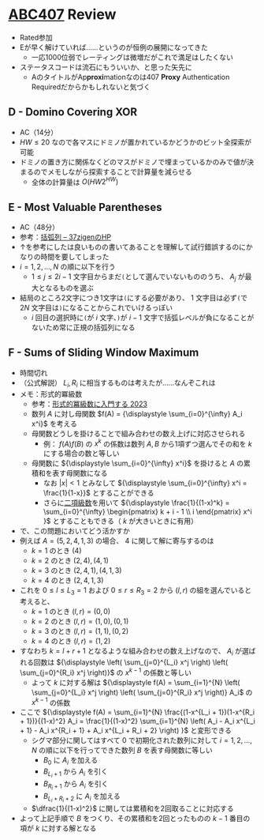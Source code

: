 # [ABC407](https://atcoder.jp/contests/abc407/tasks/abc407_a) Review
- Rated参加
- Eが早く解けていれば……というのが恒例の展開になってきた
  - 一応1000位弱でレーティングは微増だがこれで満足はしたくない
- ステータスコードは流石にもういいか、と思った矢先に
  - AのタイトルがAp**proxi**mationなのは407 **Proxy** Authentication Requiredだからかもしれないと気づく

## D - Domino Covering XOR
- AC（14分）
- $HW \leq 20$ なので各マスにドミノが置かれているかどうかのビット全探索が可能
- ドミノの置き方に関係なくどのマスがドミノで埋まっているかのみで値が決まるのでメモしながら探索することで計算量を減らせる
  - 全体の計算量は $O(HW2^{HW})$

## E - Most Valuable Parentheses
- AC（48分）
- 参考：[括弧列 – 37zigenのHP](https://37zigen.com/parenthesis/)
- ↑を参考にしたは良いものの書いてあることを理解して試行錯誤するのにかなりの時間を要してしまった
- $i = 1, 2, \dots, N$ の順に以下を行う
  - $1 \leq j \leq 2i-1$ 文字目からまだ`(`として選んでいないもののうち、 $A_j$ が最大となるものを選ぶ
- 結局のところ2文字につき1文字は`(`にする必要があり、 $1$ 文字目は必ず`(`で $2N$ 文字目は`)`になることからこれでいけるっぽい
  - $i$ 回目の選択時に`(`が $i$ 文字、`)`が $i-1$ 文字で括弧レベルが負になることがないため常に正規の括弧列になる

## F - Sums of Sliding Window Maximum
- 時間切れ
- （公式解説） $L_i, R_i$ に相当するものは考えたが……なんぞこれは
- メモ：形式的冪級数
  - 参考：[形式的冪級数に入門する 2023](https://qiita.com/seiryu_daisuke/items/fb6e41f3359bbeb8e21f)
  - 数列 $A$ に対し母関数 $f(A) = {\displaystyle \sum_{i=0}^{\infty} A_i x^i}$ を考える
  - 母関数どうしを掛けることで組み合わせの数え上げに対応させられる
    - 例： $f(A)f(B)$ の $x^k$ の係数は数列 $A,B$ から1項ずつ選んでその和を $k$ にする場合の数と等しい
  - 母関数に ${\displaystyle \sum_{i=0}^{\infty} x^i}$ を掛けると $A$ の累積和を表す母関数になる
    - なお $|x| < 1$ とみなして ${\displaystyle \sum_{i=0}^{\infty} x^i = \frac{1}{1-x}}$ とすることができる
    - さらに[二項級数](https://ja.wikipedia.org/wiki/%E4%BA%8C%E9%A0%85%E7%B4%9A%E6%95%B0)を用いて ${\displaystyle \frac{1}{(1-x)^k} = \sum_{i=0}^{\infty} \begin{pmatrix} k + i - 1 \\ i \end{pmatrix} x^i }$ とすることもできる（ $k$ が大きいときに有用）
- で、この問題においてどう活かすか
- 例えば $A = (5, 2, 4, 1, 3)$ の場合、 $4$ に関して解に寄与するのは
  - $k=1$ のとき $(4)$
  - $k=2$ のとき $(2,4), (4,1)$
  - $k=3$ のとき $(2,4,1), (4,1,3)$
  - $k=4$ のとき $(2,4,1,3)$
- これを $0 \leq l \leq L_3 = 1$ および $0 \leq r \leq R_3 = 2$ から $(l,r)$ の組を選んでいると考えると、
  - $k=1$ のとき $(l,r) = (0,0)$
  - $k=2$ のとき $(l,r) = (1,0), (0,1)$
  - $k=3$ のとき $(l,r) = (1,1), (0,2)$
  - $k=4$ のとき $(l,r) = (1,2)$
- すなわち $k = l+r+1$ となるような組み合わせの数え上げなので、 $A_i$ が選ばれる回数は ${\displaystyle \left( \sum_{j=0}^{L_i} x^j \right) \left( \sum_{j=0}^{R_i} x^j \right)}$ の $x^{k-1}$ の係数と等しい
  - よって $k$ に対する解は ${\displaystyle f(A) = \sum_{i=1}^{N} \left( \sum_{j=0}^{L_i} x^j \right) \left( \sum_{j=0}^{R_i} x^j \right)} A_i$ の $x^{k-1}$ の係数
- ここで ${\displaystyle f(A) = \sum_{i=1}^{N} \frac{(1-x^{L_i + 1})(1-x^{R_i + 1})}{(1-x)^2} A_i = \frac{1}{(1-x)^2} \sum_{i=1}^{N} \left( A_i - A_i x^{L_i + 1} - A_i x^{R_i + 1} + A_i x^{L_i + R_i + 2} \right) }$ と変形できる
  - シグマ部分に関してはすべて $0$ で初期化された数列に対して $i = 1, 2, \dots, N$ の順に以下を行ってできた数列 $B$ を表す母関数に等しい
    - $B_0$ に $A_i$ を加える
    - $B_{L_i + 1}$ から $A_i$ を引く
    - $B_{R_i + 1}$ から $A_i$ を引く
    - $B_{L_i + R_i + 2}$ に $A_i$ を加える
  - $\dfrac{1}{(1-x)^2}$ に関しては累積和を2回取ることに対応する
- よって上記手順で $B$ をつくり、その累積和を2回とったものの $k-1$ 番目の項が $k$ に対する解となる

